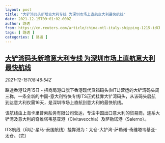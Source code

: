 ```yaml
---
layout: post
title: "大铲湾码头新增意大利专线 为深圳市场上直航意大利最快航线"
date: 2021-12-15T09:01:02.000Z
author: 路透
from: https://cn.reuters.com/article/china-mtl-italy-shipping-1215-idCNKBS2IU0N4
tags: [ 路透 ]
categories: [ 路透 ]
---
```

<!--1639558862000-->
[大铲湾码头新增意大利专线 为深圳市场上直航意大利最快航线](https://cn.reuters.com/article/china-mtl-italy-shipping-1215-idCNKBS2IU0N4)
------

<div>
<div><i>2021-12-15T08:46:54Z</i></div><p>路透香港12月15日 - 招商局港口旗下香港现代货箱码头(MTL)营运的大铲湾码头周三称，一条全新的中国-意大利特快专线ITS正式挂靠大铲湾码头，从该码头启航到达意大利仅需16天，是深圳市场上直航到意大利的最快航线。</p><p>该航线由上海卡里普索船务有限公司营运，专注中国出口意大利的贸易商，连系大铲湾及意大利的奇维塔韦基亚港（Civitavecchia）及萨勒诺港（Salerno）。</p><p>ITS航线（印尼-星马-泰国航线）挂靠港为：太仓-大铲湾-萨勒诺-奇维塔韦基亚-太仓。（完）</p>
</div>
